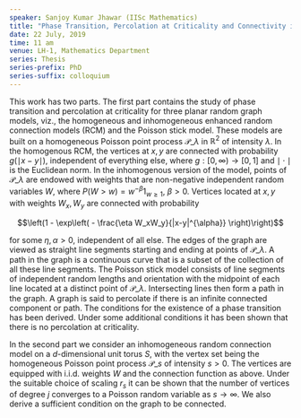 ```yaml
---
speaker: Sanjoy Kumar Jhawar (IISc Mathematics)
title: "Phase Transition, Percolation at Criticality and Connectivity in Random Connection Models"
date: 22 July, 2019
time: 11 am
venue: LH-1, Mathematics Department
series: Thesis
series-prefix: PhD
series-suffix: colloquium
---
```


This work has two parts. The first part contains the study of phase transition and percolation at criticality for three planar random graph models, viz., the homogeneous and inhomogeneous enhanced random connection models (RCM) and the Poisson stick model. These models are built on a homogeneous Poisson point process $\mathcal{P}\_{\lambda}$ in $\mathbb{R}^2$ of intensity $\lambda$. In the homogenous RCM, the vertices at $x,y$ are connected with probability $g(\mid x-y \mid)$, independent of everything else, where $g:[0,\infty) \to [0,1]$ and $\mid\cdot\mid$ is the Euclidean norm. In the inhomogenous version of the model, points of $\mathcal{P}\_{\lambda}$ are endowed with weights that are non-negative independent random variables $W$, where $P(W>w)=w^{-\beta}1_{w\geq 1}$, $\beta>0$. Vertices located at $x,y$ with weights $W_x,W_y$ are connected with probability

$$\left(1 - \exp\left( - \frac{\eta W_xW_y}{|x-y|^{\alpha}} \right)\right)$$

for some $\eta, \alpha > 0$, independent of all else. The edges of the graph are viewed as straight line segments starting and ending at points of $\mathcal{P}\_{\lambda}$. A path in the graph is a continuous curve that is a subset of the collection of all these line segments. The Poisson stick model consists of line segments of independent random lengths and orientation with the midpoint of each line located at a distinct point of $\mathcal{P}\_{\lambda}$. Intersecting lines then form a path in the graph. A graph is said to percolate if there is an infinite connected component or path. The conditions for the existence of a phase transition has been derived. Under some additional conditions it has been shown that there is no percolation at criticality. 

In the second part we consider an inhomogeneous random connection model on a $d$-dimensional unit torus $S$, with the vertex set being the homogeneous Poisson point process $\mathcal{P}\_s$ of intensity $s>0$. The vertices are equipped with i.i.d. weights $W$ and the connection function as above. Under the suitable choice of scaling $r_s$ it can be shown that the number of vertices of degree $j$ converges to a Poisson random variable as $s \to \infty$. We also derive a sufficient condition on the graph to be connected.
